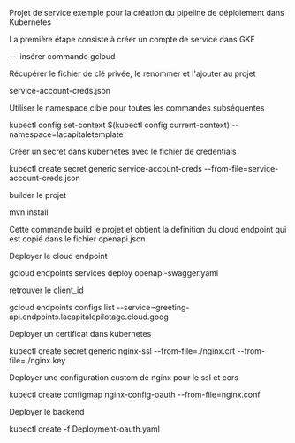 Projet de service exemple pour la création du pipeline de déploiement dans Kubernetes

La première étape consiste à créer un compte de service dans GKE

  ---insérer commande gcloud

Récupérer le fichier de clé privée, le renommer et l'ajouter au projet

service-account-creds.json

Utiliser le namespace cible pour toutes les commandes subséquentes

kubectl config set-context $(kubectl config current-context) --namespace=lacapitaletemplate

Créer un secret dans kubernetes avec le fichier de credentials

kubectl create secret generic service-account-creds --from-file=service-account-creds.json

builder le projet

mvn install

Cette commande build le projet et obtient la définition du cloud endpoint qui est copié dans le fichier openapi.json

Deployer le cloud endpoint

gcloud endpoints services deploy openapi-swagger.yaml

retrouver le client_id

gcloud endpoints configs list --service=greeting-api.endpoints.lacapitalepilotage.cloud.goog

Deployer un certificat dans kubernetes

kubectl create secret generic nginx-ssl --from-file=./nginx.crt --from-file=./nginx.key

Deployer une configuration custom de nginx pour le ssl et cors

kubectl create configmap nginx-config-oauth --from-file=nginx.conf

Deployer le backend

kubectl create -f Deployment-oauth.yaml

